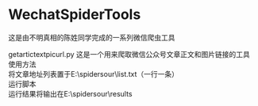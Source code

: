 # WechatSpiderTools
这是由不明真相的陈姓同学完成的一系列微信爬虫工具

getartictextpicurl.py
这是一个用来爬取微信公众号文章正文和图片链接的工具<br>
使用方法<br>
将文章地址列表置于E:\spidersour\list.txt（一行一条）<br>
运行脚本<br>
运行结果将输出在E:\spidersour\results<br>

